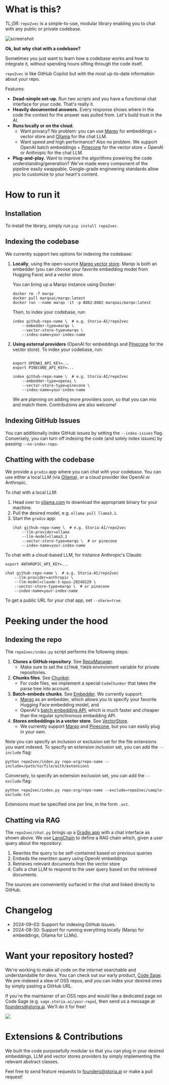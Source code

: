 # What is this?

*TL;DR*: `repo2vec` is a simple-to-use, modular library enabling you to chat with any public or private codebase.

![screenshot](assets/chat_screenshot.png)

**Ok, but why chat with a codebase?**

Sometimes you just want to learn how a codebase works and how to integrate it, without spending hours sifting through
the code itself.

`repo2vec` is like GitHub Copilot but with the most up-to-date information about your repo.

Features:
- **Dead-simple set-up.** Run *two scripts* and you have a functional chat interface for your code. That's really it.
- **Heavily documented answers.** Every response shows where in the code the context for the answer was pulled from. Let's build trust in the AI.
- **Runs locally or on the cloud.**
    - Want privacy? No problem: you can use [Marqo](https://github.com/marqo-ai/marqo) for embeddings + vector store and [Ollama](ollama.com) for the chat LLM.
    - Want speed and high performance? Also no problem. We support OpenAI batch embeddings + [Pinecone](https://www.pinecone.io/) for the vector store + OpenAI or Anthropic for the chat LLM.
- **Plug-and-play.** Want to improve the algorithms powering the code understanding/generation? We've made every component of the pipeline easily swappable. Google-grade engineering standards allow you to customize to your heart's content.

# How to run it

## Installation
To install the library, simply run `pip install repo2vec`.

## Indexing the codebase
We currently support two options for indexing the codebase:

1. **Locally**, using the open-source [Marqo vector store](https://github.com/marqo-ai/marqo). Marqo is both an embedder (you can choose your favorite embedding model from Hugging Face) and a vector store.

    You can bring up a Marqo instance using Docker:
    ```
    docker rm -f marqo
    docker pull marqoai/marqo:latest
    docker run --name marqo -it -p 8882:8882 marqoai/marqo:latest
    ```

    Then, to index your codebase, run:
    ```
    index github-repo-name \  # e.g. Storia-AI/repo2vec
        --embedder-type=marqo \
        --vector-store-type=marqo \
        --index-name=your-index-name
    ```

2. **Using external providers** (OpenAI for embeddings and [Pinecone](https://www.pinecone.io/) for the vector store). To index your codebase, run:
    ```

    export OPENAI_API_KEY=...
    export PINECONE_API_KEY=...

    index github-repo-name \  # e.g. Storia-AI/repo2vec
        --embedder-type=openai \
        --vector-store-type=pinecone \
        --index-name=your-index-name
    ```
    We are planning on adding more providers soon, so that you can mix and match them. Contributions are also welcome!

## Indexing GitHub Issues
You can additionally index GitHub issues by setting the `--index-issues` flag. Conversely, you can turn off indexing the code (and solely index issues) by passing `--no-index-repo`.

## Chatting with the codebase
We provide a `gradio` app where you can chat with your codebase. You can use either a local LLM (via [Ollama](https://ollama.com)), or a cloud provider like OpenAI or Anthropic.

To chat with a local LLM:
1. Head over to [ollama.com](https://ollama.com) to download the appropriate binary for your machine.
2. Pull the desired model, e.g. `ollama pull llama3.1`.
3. Start the `gradio` app:
    ```
    chat github-repo-name \  # e.g. Storia-AI/repo2vec
        --llm-provider=ollama
        --llm-model=llama3.1
        --vector-store-type=marqo \  # or pinecone
        --index-name=your-index-name
    ```

To chat with a cloud-based LLM, for instance Anthropic's Claude:
```
export ANTHROPIC_API_KEY=...

chat github-repo-name \  # e.g. Storia-AI/repo2vec
    --llm-provider=anthropic \
    --llm-model=claude-3-opus-20240229 \
    --vector-store-type=marqo \  # or pinecone
    --index-name=your-index-name
```
To get a public URL for your chat app, set `--share=true`.

# Peeking under the hood

## Indexing the repo
The `repo2vec/index.py` script performs the following steps:
1. **Clones a GitHub repository**. See [RepoManager](repo2vec/repo_manager.py).
    - Make sure to set the `GITHUB_TOKEN` environment variable for private repositories.
2. **Chunks files**. See [Chunker](repo2vec/chunker.py).
    - For code files, we implement a special `CodeChunker` that takes the parse tree into account.
3. **Batch-embeds chunks**. See [Embedder](repo2vec/embedder.py). We currently support:
    - [Marqo](https://github.com/marqo-ai/marqo) as an embedder, which allows you to specify your favorite Hugging Face embedding model, and
    - OpenAI's [batch embedding API](https://platform.openai.com/docs/guides/batch/overview), which is much faster and cheaper than the regular synchronous embedding API.
4. **Stores embeddings in a vector store**. See [VectorStore](repo2vec/vector_store.py).
    - We currently support [Marqo](https://github.com/marqo-ai/marqo) and [Pinecone](https://pinecone.io), but you can easily plug in your own.

Note you can specify an inclusion or exclusion set for the file extensions you want indexed. To specify an extension inclusion set, you can add the `--include` flag:
```
python repo2vec/index.py repo-org/repo-name --include=/path/to/file/with/extensions
```
Conversely, to specify an extension exclusion set, you can add the `--exclude` flag:
```
python repo2vec/index.py repo-org/repo-name --exclude=repo2vec/sample-exclude.txt
```
Extensions must be specified one per line, in the form `.ext`.

## Chatting via RAG
The `repo2vec/chat.py` brings up a [Gradio app](https://www.gradio.app/) with a chat interface as shown above. We use [LangChain](https://langchain.com) to define a RAG chain which, given a user query about the repository:

1. Rewrites the query to be self-contained based on previous queries
2. Embeds the rewritten query using OpenAI embeddings
3. Retrieves relevant documents from the vector store
4. Calls a chat LLM to respond to the user query based on the retrieved documents.

The sources are conveniently surfaced in the chat and linked directly to GitHub.

# Changelog
- 2024-09-03: Support for indexing GitHub issues.
- 2024-08-30: Support for running everything locally (Marqo for embeddings, Ollama for LLMs).

# Want your repository hosted?

We're working to make all code on the internet searchable and understandable for devs. You can check out our early product, [Code Sage](https://sage.storia.ai). We pre-indexed a slew of OSS repos, and you can index your desired ones by simply pasting a GitHub URL.

If you're the maintainer of an OSS repo and would like a dedicated page on Code Sage (e.g. `sage.storia.ai/your-repo`), then send us a message at [founders@storia.ai](mailto:founders@storia.ai). We'll do it for free!

![](assets/sage.gif)

# Extensions & Contributions
We built the code purposefully modular so that you can plug in your desired embeddings, LLM and vector stores providers by simply implementing the relevant abstract classes.

Feel free to send feature requests to [founders@storia.ai](mailto:founders@storia.ai) or make a pull request!
